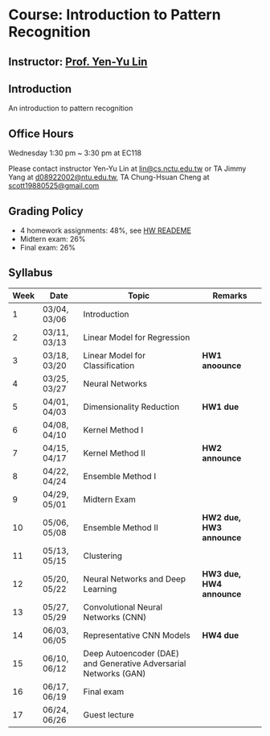 # Course: Introduction to Pattern Recognition
## Instructor: [Prof. Yen-Yu Lin](https://www.cs.nctu.edu.tw/members/detail/lin)
## Introduction
An introduction to pattern recognition
## Office Hours
Wednesday 1:30 pm ~ 3:30 pm at EC118

Please contact instructor Yen-Yu Lin at lin@cs.nctu.edu.tw or TA Jimmy Yang at d08922002@ntu.edu.tw, TA Chung-Hsuan Cheng at scott19880525@gmail.com
## Grading Policy
- 4 homework assignments: 48%, see [HW READEME](https://github.com/NCTU-VRDL/CS_DCP3121/blob/master/HW_README.MD)
- Midtern exam: 26%
- Final exam: 26%
## Syllabus
| Week | Date     |Topic                                                                                      | Remarks                                  |
| ---- | -------- | ------------------------------------------------------------------------------------------| -----------------------------------------|    
|   1  |  03/04, 03/06   | Introduction                                                        |                                          |
|   2  |  03/11, 03/13   | Linear Model for Regression                                           |                                          |
|   3  |  03/18, 03/20   | Linear Model for Classification                                                       | **HW1 anoounce**                        |
|   4  |  03/25, 03/27   | Neural Networks                                                         |                                          |
|   5  |  04/01, 04/03   | Dimensionality Reduction                                                         |   **HW1 due**                                       |
|   6  |  04/08, 04/10   | Kernel Method I                                                |                 |
|   7  |  04/15, 04/17   | Kernel Method II                                                |            **HW2 announce**             |
|   8  |  04/22, 04/24   | Ensemble Method I                                                                      |                                |
|   9  |  04/29, 05/01   | Midtern Exam                                                                     |                                          |    
|   10 |  05/06, 05/08   | Ensemble Method II                                                                  |**HW2 due, HW3 announce**                                          |    
|   11 |  05/13, 05/15   | Clustering                                                              |  |    
|   12 |  05/20, 05/22   | Neural Networks and Deep Learning                                                            |**HW3 due, HW4 announce**                                          |   
|   13 |  05/27, 05/29   | Convolutional Neural Networks (CNN)                                                  |                         |   
|   14 |  06/03, 06/05   | Representative CNN Models                                                               |        **HW4 due**                                    |   
|   15 |  06/10, 06/12  | Deep Autoencoder (DAE) and Generative Adversarial Networks (GAN)                       |                                        |   
|   16 |  06/17, 06/19    | Final exam                                                             |                               |   
|   17 |  06/24, 06/26   | Guest lecture                                                             |                                          |  
